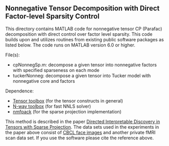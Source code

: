 ## Nonnegative Tensor Decomposition with Direct Factor-level Sparsity Control
This directory contains MATLAB code for nonnegative tensor CP (Parafac) decomposition with direct control over factor level sparsity.
This code builds upon and utilizes routines from existing public software packages as listed below.
The code runs on MATLAB version 6.0 or higher.

File(s): 

+ cpNonnegSp.m: decompose a given tensor into nonnegative factors with specified sparseness on each mode 
+ tuckerNonneg: decompose a given tensor into Tucker model with nonnegative core and factors

Dependence: 

+ [Tensor toolbox](http://www.sandia.gov/~tgkolda/TensorToolbox/) (for the tensor constructs in general)
+ [N-way toolbox](http://www.mathworks.com/matlabcentral/fileexchange/1088-the-n-way-toolbox) (for fast NNLS solver)
+ [nmfpack](http://www.cs.helsinki.fi/u/phoyer/software.html) (for the sparse projection implementation)

This method is described in the paper [Directed Interpretable Discovery in Tensors with Sparse Projection](http://kuo.idav.ucdavis.edu/pubs/sdm2014).
The data sets used in the experiments in the paper above consist of [CBCL face images](http://cbcl.mit.edu/software-datasets/FaceData2.html) and another private fMRI scan data set. 
If you use the software please cite the reference above. 
